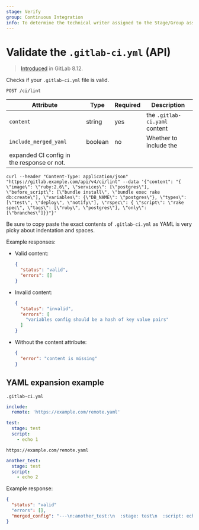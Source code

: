 ```yaml
---
stage: Verify
group: Continuous Integration
info: To determine the technical writer assigned to the Stage/Group associated with this page, see https://about.gitlab.com/handbook/engineering/ux/technical-writing/#designated-technical-writers
---
```


# Validate the `.gitlab-ci.yml` (API)

> [Introduced](https://gitlab.com/gitlab-org/gitlab-foss/-/merge_requests/5953) in GitLab 8.12.

Checks if your `.gitlab-ci.yml` file is valid.

```plaintext
POST /ci/lint
```

| Attribute  | Type    | Required | Description |
| ---------- | ------- | -------- | -------- |
| `content`              | string     | yes      | the `.gitlab-ci.yaml` content|
| `include_merged_yaml`  | boolean    | no       | Whether to include the
expanded CI config in the response or not. |

```shell
curl --header "Content-Type: application/json" "https://gitlab.example.com/api/v4/ci/lint" --data '{"content": "{ \"image\": \"ruby:2.6\", \"services\": [\"postgres\"], \"before_script\": [\"bundle install\", \"bundle exec rake db:create\"], \"variables\": {\"DB_NAME\": \"postgres\"}, \"types\": [\"test\", \"deploy\", \"notify\"], \"rspec\": { \"script\": \"rake spec\", \"tags\": [\"ruby\", \"postgres\"], \"only\": [\"branches\"]}}"}'
```

Be sure to copy paste the exact contents of `.gitlab-ci.yml` as YAML is very picky about indentation and spaces.

Example responses:

- Valid content:

  ```json
  {
    "status": "valid",
    "errors": []
  }
  ```

- Invalid content:

  ```json
  {
    "status": "invalid",
    "errors": [
      "variables config should be a hash of key value pairs"
    ]
  }
  ```

- Without the content attribute:

  ```json
  {
    "error": "content is missing"
  }
  ```

## YAML expansion example

`.gitlab-ci.yml`

```yaml
include:
  remote: 'https://example.com/remote.yaml'

test:
  stage: test
  script:
    - echo 1
```

`https://example.com/remote.yaml`

```yaml
another_test:
  stage: test
  script:
    - echo 2
```

Example response:

  ```json
  {
    "status": "valid"
    "errors": [],
    "merged_config": "---\n:another_test:\n  :stage: test\n  :script: echo 2\n:test:\n  :stage: test\n  :script: echo 1\n"
  }
  ```
